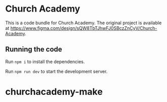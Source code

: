 
  # Church Academy

  This is a code bundle for Church Academy. The original project is available at https://www.figma.com/design/sQW8TbTJhwFJ0SBczZnCyV/Church-Academy.

  ## Running the code

  Run `npm i` to install the dependencies.

  Run `npm run dev` to start the development server.
  
# churchacademy-make
